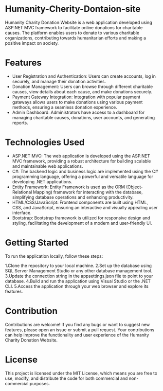 # Humanity-Cherity-Dontaion-site

Humanity Charity Donation Website is a web application developed using ASP.NET MVC framework to facilitate online donations for charitable causes. The platform enables users to donate to various charitable organizations, contributing towards humanitarian efforts and making a positive impact on society.

# Features

* User Registration and Authentication: Users can create accounts, log in securely, and manage their donation activities.
* Donation Management: Users can browse through different charitable causes, view details about each cause, and make donations securely.
* Payment Gateway Integration: Integration with popular payment gateways allows users to make donations using various payment methods, ensuring a seamless donation experience.
* Admin Dashboard: Administrators have access to a dashboard for managing charitable causes, donations, user accounts, and generating reports.

# Technologies Used

* ASP.NET MVC: The web application is developed using the ASP.NET MVC framework, providing a robust architecture for building scalable and maintainable web applications.
* C#: The backend logic and business logic are implemented using the C# programming language, offering a powerful and versatile language for developing .NET applications.
* Entity Framework: Entity Framework is used as the ORM (Object-Relational Mapping) framework for interacting with the database, simplifying database operations and enhancing productivity.
* HTML/CSS/JavaScript: Frontend components are built using HTML, CSS, and JavaScript, ensuring an interactive and visually appealing user interface.
* Bootstrap: Bootstrap framework is utilized for responsive design and styling, facilitating the development of a modern and user-friendly UI.

# Getting Started

To run the application locally, follow these steps:

1.Clone the repository to your local machine.
2.Set up the database using SQL Server Management Studio or any other database management tool.
3.Update the connection string in the appsettings.json file to point to your database.
4.Build and run the application using Visual Studio or the .NET CLI.
5.Access the application through your web browser and explore its features.

# Contribution

Contributions are welcome! If you find any bugs or want to suggest new features, please open an issue or submit a pull request. Your contributions can help improve the functionality and user experience of the Humanity Charity Donation Website.

# License

This project is licensed under the MIT License, which means you are free to use, modify, and distribute the code for both commercial and non-commercial purposes.

